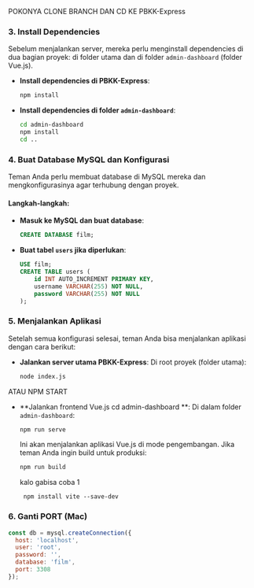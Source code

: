 POKONYA CLONE BRANCH DAN CD KE PBKK-Express

### 3. **Install Dependencies**
   Sebelum menjalankan server, mereka perlu menginstall dependencies di dua bagian proyek: di folder utama dan di folder `admin-dashboard` (folder Vue.js).

   - **Install dependencies di PBKK-Express**:
     ```bash
     npm install
     ```

   - **Install dependencies di folder `admin-dashboard`**:
     ```bash
     cd admin-dashboard
     npm install
     cd ..
     ```

### 4. **Buat Database MySQL dan Konfigurasi**
   Teman Anda perlu membuat database di MySQL mereka dan mengkonfigurasinya agar terhubung dengan proyek.

   #### Langkah-langkah:
   - **Masuk ke MySQL dan buat database**:
     ```sql
     CREATE DATABASE film;
     ```
   - **Buat tabel `users` jika diperlukan**:
     ```sql
     USE film;
     CREATE TABLE users (
         id INT AUTO_INCREMENT PRIMARY KEY,
         username VARCHAR(255) NOT NULL,
         password VARCHAR(255) NOT NULL
     );
     ```
### 5. **Menjalankan Aplikasi**
   
   Setelah semua konfigurasi selesai, teman Anda bisa menjalankan aplikasi dengan cara berikut:

   - **Jalankan server utama PBKK-Express**:
     Di root proyek (folder utama):
     ```bash
     node index.js
     ```

  ATAU NPM START
   
   - **Jalankan frontend Vue.js cd admin-dashboard **:
     Di dalam folder `admin-dashboard`:
     ```bash
     npm run serve
     ```
     Ini akan menjalankan aplikasi Vue.js di mode pengembangan. Jika teman Anda ingin build untuk produksi:
     ```bash
     npm run build
     ```

     kalo gabisa coba
     1
     ```
      npm install vite --save-dev
     ```

### 6. **Ganti PORT (Mac)**

```js
const db = mysql.createConnection({
  host: 'localhost',
  user: 'root',        
  password: '',        
  database: 'film',    
  port: 3308          
});
```
